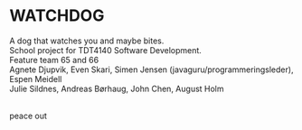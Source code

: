 # WATCHDOG 

A dog that watches you and maybe bites.<br />
School project for TDT4140 Software Development.<br />
Feature team 65 and 66<br />
Agnete Djupvik, Even Skari, Simen Jensen (javaguru/programmeringsleder), Espen Meidell<br />
Julie Sildnes, Andreas Børhaug, John Chen, August Holm<br />
<br />

peace out
